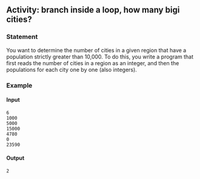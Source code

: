 ## Activity: branch inside a loop, how many bigi cities?
### Statement
You want to determine the number of cities in a given region that have a population strictly greater than 10,000. To do this, you write a program that first reads the number of cities in a region as an integer, and then the populations for each city one by one (also integers).

### Example

#### Input

    6
    1000
    5000
    15000
    4780
    0
    23590
    
#### Output

    2
